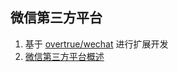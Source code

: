 ## 微信第三方平台

1. 基于 [overtrue/wechat](https://github.com/overtrue/wechat) 进行扩展开发
2. [微信第三方平台概述](https://open.weixin.qq.com/cgi-bin/showdocument?action=dir_list&t=resource/res_list&verify=1&id=open1419318292&token=&lang=zh_CN)

